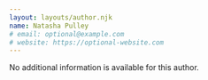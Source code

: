 ```yaml
---
layout: layouts/author.njk
name: Natasha Pulley
# email: optional@example.com
# website: https://optional-website.com
---
```

No additional information is available for this author.
